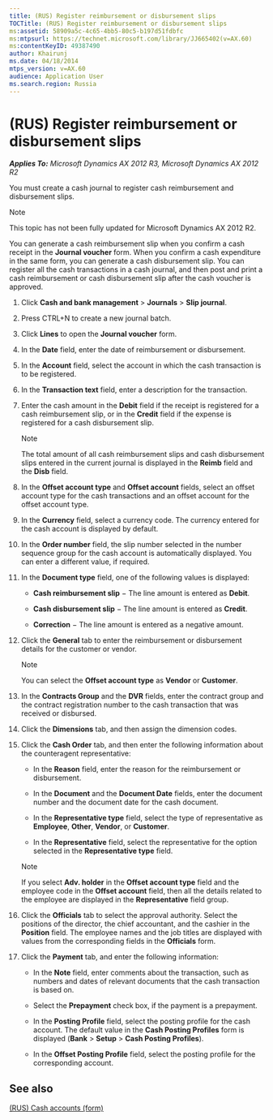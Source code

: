 ```yaml
---
title: (RUS) Register reimbursement or disbursement slips
TOCTitle: (RUS) Register reimbursement or disbursement slips
ms:assetid: 58909a5c-4c65-4bb5-80c5-b197d51fdbfc
ms:mtpsurl: https://technet.microsoft.com/library/JJ665402(v=AX.60)
ms:contentKeyID: 49387490
author: Khairunj
ms.date: 04/18/2014
mtps_version: v=AX.60
audience: Application User
ms.search.region: Russia
---
```


# (RUS) Register reimbursement or disbursement slips 


_**Applies To:** Microsoft Dynamics AX 2012 R3, Microsoft Dynamics AX 2012 R2_

You must create a cash journal to register cash reimbursement and disbursement slips.


> [!NOTE]
> <P>This topic has not been fully updated for Microsoft Dynamics AX 2012 R2.</P>



You can generate a cash reimbursement slip when you confirm a cash receipt in the **Journal voucher** form. When you confirm a cash expenditure in the same form, you can generate a cash disbursement slip. You can register all the cash transactions in a cash journal, and then post and print a cash reimbursement or cash disbursement slip after the cash voucher is approved.

1.  Click **Cash and bank management** \> **Journals** \> **Slip journal**.

2.  Press CTRL+N to create a new journal batch.

3.  Click **Lines** to open the **Journal voucher** form.

4.  In the **Date** field, enter the date of reimbursement or disbursement.

5.  In the **Account** field, select the account in which the cash transaction is to be registered.

6.  In the **Transaction text** field, enter a description for the transaction.

7.  Enter the cash amount in the **Debit** field if the receipt is registered for a cash reimbursement slip, or in the **Credit** field if the expense is registered for a cash disbursement slip.
    

    > [!NOTE]
    > <P>The total amount of all cash reimbursement slips and cash disbursement slips entered in the current journal is displayed in the <STRONG>Reimb</STRONG> field and the <STRONG>Disb</STRONG> field.</P>



8.  In the **Offset account type** and **Offset account** fields, select an offset account type for the cash transactions and an offset account for the offset account type.

9.  In the **Currency** field, select a currency code. The currency entered for the cash account is displayed by default.

10. In the **Order number** field, the slip number selected in the number sequence group for the cash account is automatically displayed. You can enter a different value, if required.

11. In the **Document type** field, one of the following values is displayed:
    
      - **Cash reimbursement slip** − The line amount is entered as **Debit**.
    
      - **Cash disbursement slip** − The line amount is entered as **Credit**.
    
      - **Correction** − The line amount is entered as a negative amount.

12. Click the **General** tab to enter the reimbursement or disbursement details for the customer or vendor.
    

    > [!NOTE]
    > <P>You can select the <STRONG>Offset account type</STRONG> as <STRONG>Vendor</STRONG> or <STRONG>Customer</STRONG>.</P>



13. In the **Contracts Group** and the **DVR** fields, enter the contract group and the contract registration number to the cash transaction that was received or disbursed.

14. Click the **Dimensions** tab, and then assign the dimension codes.

15. Click the **Cash Order** tab, and then enter the following information about the counteragent representative:
    
      - In the **Reason** field, enter the reason for the reimbursement or disbursement.
    
      - In the **Document** and the **Document Date** fields, enter the document number and the document date for the cash document.
    
      - In the **Representative type** field, select the type of representative as **Employee**, **Other**, **Vendor**, or **Customer**.
    
      - In the **Representative** field, select the representative for the option selected in the **Representative type** field.
    

    > [!NOTE]
    > <P>If you select <STRONG>Adv. holder</STRONG> in the <STRONG>Offset account type</STRONG> field and the employee code in the <STRONG>Offset account</STRONG> field, then all the details related to the employee are displayed in the <STRONG>Representative</STRONG> field group.</P>



16. Click the **Officials** tab to select the approval authority. Select the positions of the director, the chief accountant, and the cashier in the **Position** field. The employee names and the job titles are displayed with values from the corresponding fields in the **Officials** form.

17. Click the **Payment** tab, and enter the following information:
    
      - In the **Note** field, enter comments about the transaction, such as numbers and dates of relevant documents that the cash transaction is based on.
    
      - Select the **Prepayment** check box, if the payment is a prepayment.
    
      - In the **Posting Profile** field, select the posting profile for the cash account. The default value in the **Cash Posting Profiles** form is displayed (**Bank** \> **Setup** \> **Cash Posting Profiles**).
    
      - In the **Offset Posting Profile** field, select the posting profile for the corresponding account.

## See also

[(RUS) Cash accounts (form)](https://technet.microsoft.com/library/jj665230\(v=ax.60\))

  


